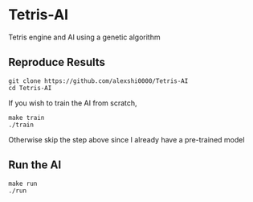 # Tetris-AI
Tetris engine and AI using a genetic algorithm
<br>
## Reproduce Results
```
git clone https://github.com/alexshi0000/Tetris-AI
cd Tetris-AI
```
If you wish to train the AI from scratch,
```
make train
./train
```
Otherwise skip the step above since I already have a pre-trained model
## Run the AI
```
make run
./run
```
